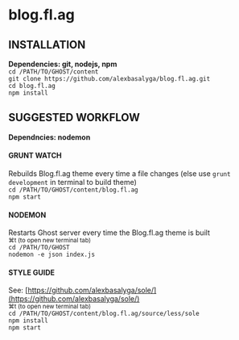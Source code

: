 # blog.fl.ag

## INSTALLATION
**Dependencies: git, nodejs, npm**  
`cd /PATH/TO/GHOST/content`  
`git clone https://github.com/alexbasalyga/blog.fl.ag.git`  
`cd blog.fl.ag`  
`npm install`

## SUGGESTED WORKFLOW
**Dependncies: nodemon**

#### GRUNT WATCH
Rebuilds Blog.fl.ag theme every time a file changes (else use `grunt development` in terminal to build theme)  
`cd /PATH/TO/GHOST/content/blog.fl.ag`  
`npm start`

#### NODEMON
Restarts Ghost server every time the Blog.fl.ag theme is built  
<small>⌘t (to open new terminal tab)</small>  
`cd /PATH/TO/GHOST`  
`nodemon -e json index.js`

#### STYLE GUIDE
See: [https://github.com/alexbasalyga/sole/](https://github.com/alexbasalyga/sole/)  
<small>⌘t (to open new terminal tab)</small>  
`cd /PATH/TO/GHOST/content/blog.fl.ag/source/less/sole`  
`npm install`  
`npm start`